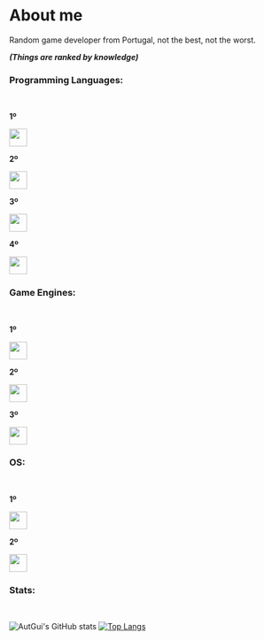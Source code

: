 # About me

Random game developer from Portugal, not the best, not the worst.

***(Things are ranked by knowledge)***
<br>

### Programming Languages:
<br>

**1º**

<img height="32" width="32" src="https://static-00.iconduck.com/assets.00/lua-icon-256x256-w2zsf5op.png" />

**2º**

<img height="32" width="32" src="https://cdn.discordapp.com/attachments/1169933021152022528/1196489286409793596/image.png?ex=65b7d07b&is=65a55b7b&hm=a3b7a4a0e29a0e9892861a341fd9b814001dfe65525962b8b5470502b90f04bd&" />

**3º**

<img height="32" width="32" src="https://www.cdnlogo.com/logos/c/27/c.svg" />

**4º**

<img height="32" width="32" src="https://www.svgrepo.com/show/452091/python.svg" />

### Game Engines:
<br>

**1º**

<img height="32" width="32" src="https://upload.wikimedia.org/wikipedia/commons/thumb/e/eb/Roblox_Studio_logo_-_2022.svg/477px-Roblox_Studio_logo_-_2022.svg.png" />

**2º**

<img height="32" width="32" src="https://cdn.discordapp.com/attachments/1169933021152022528/1196489286409793596/image.png?ex=65b7d07b&is=65a55b7b&hm=a3b7a4a0e29a0e9892861a341fd9b814001dfe65525962b8b5470502b90f04bd&" />

**3º**

<img height="32" width="32" src="https://i.redd.it/tu3gt6ysfxq71.png" />

### OS:
<br>

**1º**

<img height="32" width="32" src="https://upload.wikimedia.org/wikipedia/commons/thumb/4/48/Windows_logo_-_2012_%28dark_blue%29.svg/88px-Windows_logo_-_2012_%28dark_blue%29.svg.png" />

**2º**

<img height="32" width="32" src="http://www.rw-designer.com/icon-image/18835-256x256x32.png" />

### Stats:
<br>

![AutGui's GitHub stats](https://github-readme-stats.vercel.app/api?username=AutGui&show_icons=true&theme=shadow_red)
[![Top Langs](https://github-readme-stats.vercel.app/api/top-langs/?username=AutGui&langs_count=8&theme=shadow_red)](https://github.com/anuraghazra/github-readme-stats)
